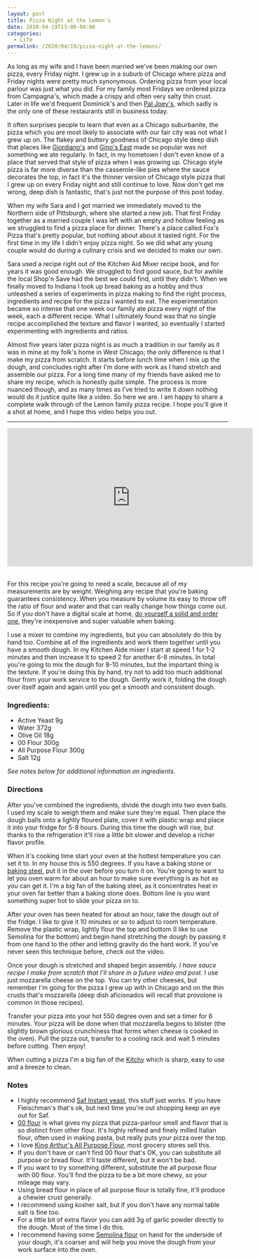 ```yaml
---
layout: post
title: Pizza Night at the Lemon's
date: 2020-04-19T13:00-04:00
categories:
  - Life
permalink: /2020/04/19/pizza-night-at-the-lemons/
---
```


As long as my wife and I have been married we've been making our own pizza, every Friday night. I grew up in a suburb of Chicago where pizza and Friday nights were pretty much synonymous. Ordering pizza from your local parlour was just what you did. For my family most Fridays we ordered pizza from Campagna's, which made a crispy and often very salty thin crust. Later in life we'd frequent Dominick's and then [Pal Joey's](https://www.paljoeys.com), which sadly is the only one of these restaurants still in business today.

It often surprises people to learn that even as a Chicago suburbanite, the pizza which you are most likely to associate with our fair city was not what I grew up on.  The flakey and buttery goodness of Chicago style deep dish that places like [Giordiano's](https://giordanos.com) and [Gino's East](https://www.ginoseast.com) made so popular was not something we ate regularly. In fact, in my hometown I don't even know of a place that served that style of pizza when I was growing up.  Chicago style pizza is far more diverse than the casserole-like pies where the sauce decorates the top, in fact it's the thinner version of Chicago style pizza that I grew up on every Friday night and still continue to love. Now don't get me wrong, deep dish is fantastic, that's just not the purpose of this post today.

When my wife Sara and I got married we immediately moved to the Northern side of Pittsburgh, where she started a new job. That first Friday together as a married couple I was left with an empty and hollow feeling as we struggled to find a pizza place for dinner. There's a place called Fox's Pizza that's pretty popular, but nothing about about it tasted right. For the first time in my life I didn't enjoy pizza night.  So we did what any young couple would do during a culinary crisis and we decided to make our own.

Sara used a recipe right out of the Kitchen Aid Mixer recipe book, and for years it was good enough. We struggled to find good sauce, but for awhile the local Shop'n Save had the best we could find, until they didn't. When we finally moved to Indiana I took up bread baking as a hobby and thus unleashed a series of experiments in pizza making to find the right process, ingredients and recipe for the pizza I wanted to eat. The experimentation became so intense that one week our family ate pizza every night of the week, each a different recipe. What I ultimately found was that no single recipe accomplished the texture and flavor I wanted, so eventually I started experimenting with ingredients and ratios.

Almost five years later pizza night is as much a tradition in our family as it was in mine at my folk's home in West Chicago; the only difference is that I make my pizza from scratch. It starts before lunch time when I mix up the dough, and concludes right after I'm done with work as I hand stretch and assemble our pizza. For a long time many of my friends have asked me to share my recipe, which is honestly quite simple. The process is more nuanced though, and as many times as I've tried to write it down nothing would do it justice quite like a video. So here we are. I am happy to share a complete walk through of the Lemon family pizza recipe. I hope you'll give it a shot at home, and I hope this video helps you out.

---

<div class="text-center">
    <iframe width="560" height="315" src="https://www.youtube.com/embed/_UL-A-Gvlr8" frameborder="0" allow="accelerometer; autoplay; encrypted-media; gyroscope; picture-in-picture" allowfullscreen></iframe>
</div>
<br />

For this recipe you're going to need a scale, because all of my measurements are by weight. Weighing any recipe that you're baking guarantees consistency. When you measure by volume its easy to throw off the ratio of flour and water and that can really change how things come out.  So if you don't have a digital scale at home, [do yourself a solid and order one](https://amzn.to/3aw7Qd2), they're inexpensive and super valuable when baking.

I use a mixer to combine my ingredients, but you can absolutely do this by hand too. Combine all of the ingredients and work them together until you have a smooth dough. In my Kitchen Aide mixer I start at speed 1 for 1-2 minutes and then increase it to speed 2 for another 6-8 minutes. In total you're going to mix the dough for 8-10 minutes, but the important thing is the texture. If you're doing this by hand, try not to add too much additional flour from your work service to the dough. Gently work it, folding the dough over itself again and again until you get a smooth and consistent dough.

### Ingredients:

* Active Yeast 9g
* Water 372g
* Olive Oil 18g
* 00 Flour 300g
* All Purpose Flour 300g
* Salt 12g

_See notes below for additional information on ingredients._

### Directions

After you've combined the ingredients, divide the dough into two even balls. I used my scale to weigh them and make sure they're equal. Then place the dough balls onto a lightly floured plate, cover it with plastic wrap and place it into your fridge for 5-8 hours. During this time the dough will rise, but thanks to the refrigeration it'll rise a little bit slower and develop a richer flavor profile.

When it's cooking time start your oven at the hottest temperature you can set it to. In my house this is 550 degrees. If you have a baking stone or [baking steel](https://shop.bakingsteel.com/collections/steels/products/baking-steel-3-8), put it in the over before you turn it on.  You're going to want to let you oven warm for about an hour to make sure everything is as hot as you can get it. I'm a big fan of the baking steel, as it concentrates heat in your oven far better than a baking stone does. Bottom line is you want something super hot to slide your pizza on to.

After your oven has been heated for about an hour, take the dough out of the fridge. I like to give it 10 minutes or so to adjust to room temperature. Remove the plastic wrap, lightly flour the top and bottom (I like to use Semolina for the bottom) and begin hand stretching the dough by passing it from one hand to the other and letting gravity do the hard work. If you've never seen this technique before, check out the video.

Once your dough is stretched and shaped begin assembly. _I have sauce recipe I make from scratch that I'll share in a future video and post._ I use just mozzarella cheese on the top. You can try other cheeses, but remember I'm going for the pizza I grew up with in Chicago and on the thin crusts that's mozzarella (deep dish aficionados will recall that provolone is common in those recipes).

Transfer your pizza into your hot 550 degree oven and set a timer for 6 minutes. Your pizza will be done when that mozzarella begins to blister (the slightly brown glorious crunchiness that forms when cheese is cooked in the oven).  Pull the pizza out, transfer to a cooling rack and wait 5 minutes before cutting. Then enjoy!

When cutting a pizza I'm a big fan of the [Kitchy](https://amzn.to/2x5SRc0) which is sharp, easy to use and a breeze to clean.

### Notes

* I highly recommend [Saf Instant yeast](https://shop.kingarthurflour.com/items/saf-red-instant-yeast-16-oz), this stuff just works. If you have Fleischman's that's ok, but next time you're out shopping keep an eye out for Saf.
* [00 flour](https://amzn.to/3bI2rRG) is what gives my pizza that pizza-parlour smell and flavor that is so distinct from other flour. It's highly refined and finely milled Italian flour, often used in making pasta, but really puts your pizza over the top.
* I love [King Arthur's All Purpose Flour](https://shop.kingarthurflour.com/items/king-arthur-unbleached-all-purpose-flour-5-lb), most grocery stores sell this.
* If you don't have or can't find 00 flour that's OK, you can substitute all purpose or bread flour. It'll taste different, but it won't be bad.
* If you want to try something different, substitute the all purpose flour with 00 flour. You'll find the pizza to be a bit more chewy, so your mileage may vary.
* Using bread flour in place of all purpose flour is totally fine, it'll produce a chewier crust generally.
* I recommend using kosher salt, but if you don't have any normal table salt is fine too.
* For a little bit of extra flavor you can add 3g of garlic powder directly to the dough. Most of the time I do this.
* I recommend having some [Semolina flour](https://amzn.to/3cX82np) on hand for the underside of your dough, it's coarser and will help you move the dough from your work surface into the oven.
